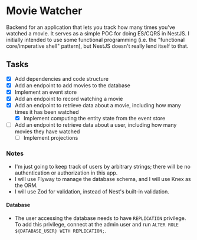 # Movie Watcher

Backend for an application that lets you track how many times you've watched a movie. It serves as a simple POC for doing ES/CQRS in NestJS. I initially intended to use some functional programming (i.e. the "functional core/imperative shell" pattern), but NestJS doesn't really lend itself to that.

## Tasks

- [x] Add dependencies and code structure
- [x] Add an endpoint to add movies to the database
- [x] Implement an event store
- [x] Add an endpoint to record watching a movie
- [x] Add an endpoint to retrieve data about a movie, including how many times it has been watched
  - [x] Implement computing the entity state from the event store
- [ ] Add an endpoint to retrieve data about a user, including how many movies they have watched
  - [ ] Implement projections

### Notes

- I'm just going to keep track of users by arbitrary strings; there will be no authentication or authorization in this app.
- I will use Flyway to manage the database schema, and I will use Knex as the ORM.
- I will use Zod for validation, instead of Nest's built-in validation.

#### Database

- The user accessing the database needs to have `REPLICATION` privilege. To add this privilege, connect at the admin user and run `ALTER ROLE ${DATABASE_USER} WITH REPLICATION;`.
